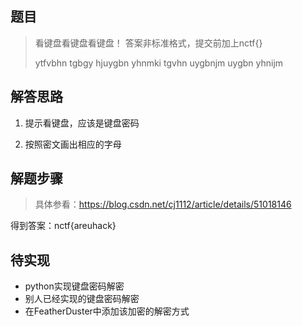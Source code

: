 ## 题目

> 看键盘看键盘看键盘！ 答案非标准格式，提交前加上nctf{} 
>
> ytfvbhn tgbgy hjuygbn yhnmki tgvhn uygbnjm uygbn yhnijm 

## 解答思路

1. 提示看键盘，应该是键盘密码

2. 按照密文画出相应的字母

## 解题步骤

   >  具体参看：https://blog.csdn.net/cj1112/article/details/51018146

得到答案：nctf{areuhack}

## 待实现

- python实现键盘密码解密
- 别人已经实现的键盘密码解密
- 在FeatherDuster中添加该加密的解密方式